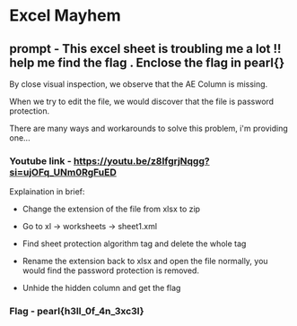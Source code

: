 # Excel Mayhem 
## prompt - This excel sheet is troubling me a lot !! help me find the flag . Enclose the flag in pearl{}

By close visual inspection, we observe that the AE Column is missing.

When we try to edit the file, we would discover that the file is password protection.

There are many ways and workarounds to solve this problem, i'm providing one...

### Youtube link - https://youtu.be/z8IfgrjNqgg?si=ujOFq_UNm0RgFuED

Explaination in brief:

- Change the extension of the file from xlsx to zip

- Go to xl -> worksheets -> sheet1.xml 

- Find sheet protection algorithm tag and delete the whole tag

- Rename the extension back to xlsx and open the file normally, you would find the password protection is removed.

- Unhide the hidden column and get the flag

### Flag - pearl{h3ll_0f_4n_3xc3l} 

